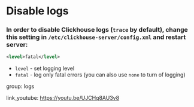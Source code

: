 # Disable logs

### In order to disable Clickhouse logs (`trace` by default), change this setting in `/etc/clickhouse-server/config.xml` and restart server:

```xml
<level>fatal</level>
```

- `level` - set logging level
- `fatal` - log only fatal errors (you can also use `none` to turn of logging)

group: logs


link_youtube: https://youtu.be/UJCHq8AU3v8
